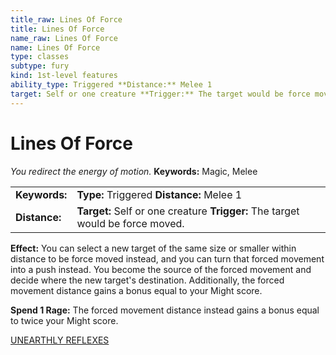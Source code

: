 ```yaml
---
title_raw: Lines Of Force
title: Lines Of Force
name_raw: Lines Of Force
name: Lines Of Force
type: classes
subtype: fury
kind: 1st-level features
ability_type: Triggered **Distance:** Melee 1
target: Self or one creature **Trigger:** The target would be force moved.
---
```


# Lines Of Force

*You redirect the energy of motion.* **Keywords:** Magic, Melee

|               |                                                                                |
| :------------ | :----------------------------------------------------------------------------- |
| **Keywords:** | **Type:** Triggered **Distance:** Melee 1                                      |
| **Distance:** | **Target:** Self or one creature **Trigger:** The target would be force moved. |

**Effect:** You can select a new target of the same size or smaller within distance to be force moved instead, and you can turn that forced movement into a push instead. You become the source of the forced movement and decide where the new target's destination. Additionally, the forced movement distance gains a bonus equal to your Might score.

**Spend 1 Rage:** The forced movement distance instead gains a bonus equal to twice your Might score.

[UNEARTHLY REFLEXES](./Unearthly%20Reflexes.md)

